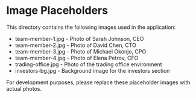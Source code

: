 
# Image Placeholders

This directory contains the following images used in the application:

- team-member-1.jpg - Photo of Sarah Johnson, CEO
- team-member-2.jpg - Photo of David Chen, CTO
- team-member-3.jpg - Photo of Michael Okonjo, CPO
- team-member-4.jpg - Photo of Elena Petrov, CFO
- trading-office.jpg - Photo of the trading office environment
- investors-bg.jpg - Background image for the investors section

For development purposes, please replace these placeholder images with actual photos.

